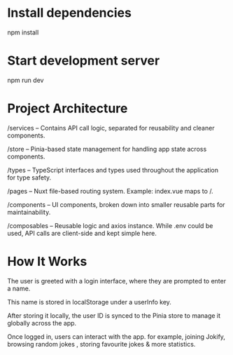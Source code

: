 # Install dependencies

npm install

# Start development server

npm run dev

# Project Architecture

/services – Contains API call logic, separated for reusability and cleaner components.

/store – Pinia-based state management for handling app state across components.

/types – TypeScript interfaces and types used throughout the application for type safety.

/pages – Nuxt file-based routing system. Example: index.vue maps to /.

/components – UI components, broken down into smaller reusable parts for maintainability.

/composables – Reusable logic and axios instance. While .env could be used, API calls are client-side and kept simple here.

# How It Works

The user is greeted with a login interface, where they are prompted to enter a name.

This name is stored in localStorage under a userInfo key.

After storing it locally, the user ID is synced to the Pinia store to manage it globally across the app.

Once logged in, users can interact with the app. for example, joining Jokify, browsing random jokes , storing favourite jokes & more statistics.
